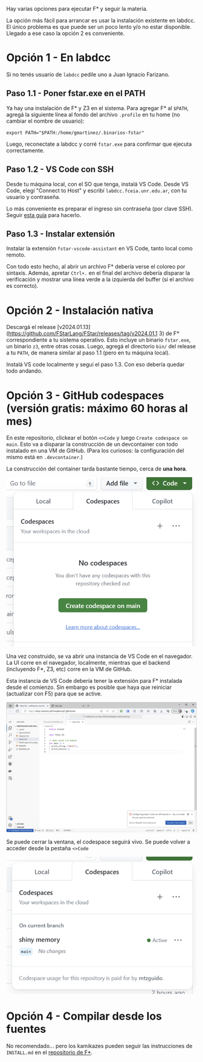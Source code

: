 Hay varias opciones para ejecutar F\* y seguir la materia.

La opción más fácil para arrancar es usar la instalación existente
en labdcc. El único problema es que puede ser un poco lento y/o no
estar disponible. Llegado a ese caso la opción 2 es conveniente.

Opción 1 - En labdcc
====================

Si no tenés usuario de `labdcc` pedile uno a Juan Ignacio Farizano.

Paso 1.1 - Poner fstar.exe en el PATH
-------------------------------------

Ya hay una instalación de F\* y Z3 en el sistema. Para agregar F\* al
`$PATH`, agregá la siguiente línea al fondo del archivo `.profile` en
tu home (no cambiar el nombre de usuario):

    export PATH="$PATH:/home/gmartinez/.binarios-fstar"

Luego, reconectate a labdcc y corré `fstar.exe` para confirmar que
ejecuta correctamente.

Paso 1.2 - VS Code con SSH
--------------------------

Desde tu máquina local, con el SO que tenga, instalá VS Code. Desde VS Code,
elegí "Connect to Host" y escribí `labdcc.fceia.unr.edu.ar`, con tu usuario
y contraseña.

Lo más conveniente es preparar el ingreso sin contraseña (por clave
SSH). Seguir [esta guía](https://code.visualstudio.com/docs/remote/ssh)
para hacerlo.

Paso 1.3 - Instalar extensión
-----------------------------

Instalar la extensión `fstar-vscode-assistant` en VS Code, tanto local
como remoto.

Con todo esto hecho, al abrir un archivo F\* debería verse el coloreo
por sintaxis. Además, apretar `Ctrl+.` en el final del archivo debería
disparar la verificación y mostrar una línea verde a la izquierda del
buffer (si el archivo es correcto).

Opción 2 - Instalación nativa
=============================

Descargá el release
[v2024.01.13](https://github.com/FStarLang/FStar/releases/tag/v2024.01.1
3) de F\* correspondiente a tu sistema operativo. Esto incluye un
binario `fstar.exe`, un binario `z3`, entre otras cosas. Luego, agregá
el directorio `bin/` del release a tu `PATH`, de manera similar al paso
1.1 (pero en tu máquina local).

Instalá VS code localmente y seguí el paso 1.3. Con eso debería
quedar todo andando.

Opción 3 - GitHub codespaces (versión gratis: máximo 60 horas al mes)
=====================================================================

En este repositorio, clickear el botón `<>Code` y luego `Create
codespace on main`. Esto va a disparar la construcción de un
devcontainer con todo instalado en una VM de GitHub. (Para los curiosos:
la configuración del mismo está en `.devcontainer`.)

La construcción del container tarda bastante tiempo, cerca de **una
hora**.

![](./img/codespace1.png)

Una vez construido, se va abrir una instancia de VS Code en el
navegador. La UI corre en el navegador, localmente, mientras que el
backend (incluyendo F\*, Z3, etc) corre en la VM de GitHub.

Esta instancia de VS Code debería tener la extensión para F\*
instalada desde el comienzo. Sin embargo es posible que haya que
reiniciar (actualizar con F5) para que se active.

![](./img/codespace2.png)

Se puede cerrar la ventana, el codespace seguirá vivo. Se puede volver
a acceder desde la pestaña `<>Code`

![](./img/codespace3.png)

Opción 4 - Compilar desde los fuentes
=====================================

No recomendado... pero los kamikazes pueden seguir las instrucciones de
`INSTALL.md` en el [repositorio de F\*](http://github.com/FStarLang/FStar).
